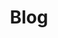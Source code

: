 ---
title: Blog
description: Mria blog features productivity, tips, inspiration and strategies for massive profits. Find out how to set up a successful blog or how to make yours even better!
---